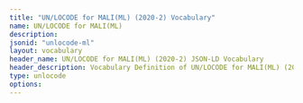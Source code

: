 ```yaml
---
title: "UN/LOCODE for MALI(ML) (2020-2) Vocabulary"
name: UN/LOCODE for MALI(ML) 
description: 
jsonid: "unlocode-ml"
layout: vocabulary
header_name: UN/LOCODE for MALI(ML) (2020-2) JSON-LD Vocabulary
header_description: Vocabulary Definition of UN/LOCODE for MALI(ML) (2020-2) semantics in HTML format. JSON-LD format is available at [unlocode-ml.jsonld](/vocabulary/unlocode-ml.jsonld)
type: unlocode
options:
---
```

